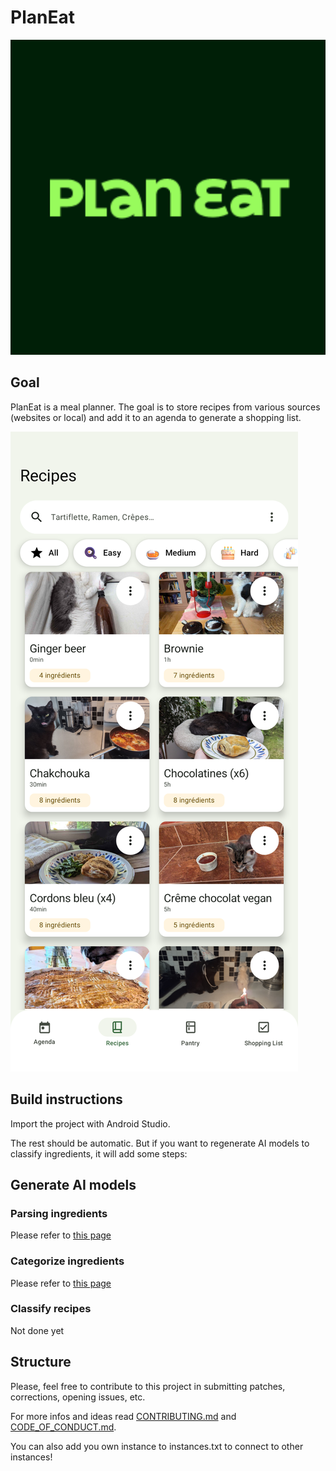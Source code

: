 # PlanEat

![](app/src/main/ic_launcher-playstore.png)

## Goal

PlanEat is a meal planner. The goal is to store recipes from various sources (websites or local) and add it to an agenda to generate a shopping list.

![](screenshots/recipe-page.png)

## Build instructions

Import the project with Android Studio.

The rest should be automatic. But if you want to regenerate AI models to classify ingredients, it will add some steps:

## Generate AI models

### Parsing ingredients

Please refer to [this page](models/ingredients_parser/README.md)

### Categorize ingredients

Please refer to [this page](models/ingredients_classifier/README.md)

### Classify recipes

Not done yet

## Structure

Please, feel free to contribute to this project in submitting patches, corrections, opening issues, etc.

For more infos and ideas read [CONTRIBUTING.md](/CONTRIBUTING.md) and [CODE_OF_CONDUCT.md](/CODE_OF_CONDUCT.md).

You can also add you own instance to instances.txt to connect to other instances!